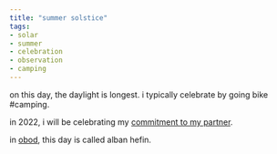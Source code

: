 ```yaml
---
title: "summer solstice"
tags:
- solar
- summer
- celebration
- observation
- camping
---
```


on this day, the daylight is longest. i typically celebrate by going bike #camping.

in 2022, i will be celebrating my [commitment to my partner](commitment%20ceremony.md).

in [obod](obod.md), this day is called alban hefin.